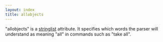```yaml
---
layout: index
title: allobjects
---
```


"allobjects" is a [stringlist](../types/stringlist.html) attribute. It specifies which words the parser will understand as meaning "all" in commands such as "take all".
